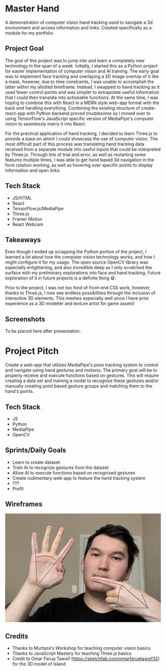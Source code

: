 # Master Hand

A demonstration of computer vision hand tracking used to navigate a 3d environment and access information and links. Created specifically as a module for my portfolio.


## Project Goal

The goal of this project was to jump into and learn a completely new technology in the span of a week. Initially, I started this as a Python project for easier implementation of computer vision and AI training. The early goal was to implement face tracking and overlaying a 2D image overtop of it like a mask, however, due to time constraints, I was unable to accomplish the latter within my allotted timeframe. Instead, I swapped to hand tracking as it used fewer control points and was simpler to extrapolate useful information that I could then translate into actionable functions. At the same time, I was hoping to combine this with React in a MERN style web-app format with the back end handling everything. Combining the existing structure of create-react-app with Python backend proved troublesome so I moved over to using TensorFlow's JavaScript specific version of MediaPipe's computer vision to seamlessly marry it into React. 

For the practical application of hand tracking, I decided to learn Three.js to provide a base on which I could showcase the use of computer vision. The most difficult part of this process was translating hand tracking data received from a separate module into useful inputs that could be interpreted by Three.js. Through lots of trial and error, as well as restarting some features multiple times, I was able to get hand based 3d navigation in the form rotation working, as well as hovering over specific points to display information and open links.

## Tech Stack

- JS/HTML
- React
- TensorFlow.js/MediaPipe
- Three.js
- Framer Motion
- React Webcam

## Takeaways

Even though I ended up scrapping the Python portion of the project, I learned a lot about how the computer vision technology works, and how I might configure it for my usage. The open source OpenCV library was especially enlightening, and also incredible deep as I only scratched the surface with my preliminary explorations into face and hand tracking. Future exploration of it in future projects is a definite thing 😄. 

Prior to the project, I was not too fond of front-end CSS work, however, thanks to Three.js, I now see endless possibilities through the inclusion of interactive 3D elements. This meshes especially well since I have prior experience as a 3D modeller and texture artist for game assets! 

## Screenshots

To be placed here after presentation:

# Project Pitch

Create a web-app that utilizes MediaPipe's pose tracking system to control and navigate using hand gestures and motions. The primary goal will be to properly receive and execute functions based on gestures. This will require creating a data set and training a model to recognize these gestures and/or manually creating point based gesture groups and matching them to the hand's points.

## Tech Stack

- JS
- Python
- MediaPipe
- OpenCV

## Sprints/Daily Goals

- Learn to create dataset
- Train AI to recognize gestures from the dataset
- Allow AI to execute functions based on recognized gestures
- Create rudimentary web-app to feature the hand tracking system
- ???
- Profit

## Wireframes

![literally wireframe](<public/Screenshot 2023-12-13 at 1.00.13 PM.png>)

## Credits

- Thanks to Murtaza's Workshop for teaching computer vision basics
- Thanks to JavaScript Mastery for teaching Three.js basics
- Credit to Omar Faruq Tawsif (https://sketchfab.com/omarfaruqtawsif32) for the 3D model of Island